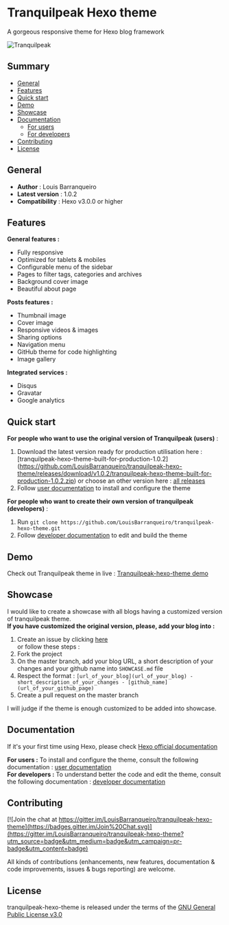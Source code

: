# Tranquilpeak Hexo theme

A gorgeous responsive theme for Hexo blog framework 

![Tranquilpeak](http://louisbarranqueiro.github.io/tranquilpeak-hexo-theme/2015/05/02/hello-world/tranquilpeak.png)

## Summary ##

- [General](#general)
- [Features](#features)
- [Quick start](#quick-start)
- [Demo](#demo)
- [Showcase](#showcase)
- [Documentation](#documentation)
    * [For users](#for-users)
    * [For developers](#for-developers)
- [Contributing](#contributing)
- [License](#license)

## General ##

- **Author** : Louis Barranqueiro
- **Latest version** : 1.0.2  
- **Compatibility** : Hexo v3.0.0 or higher  

## Features ##

**General features :**  
- Fully responsive  
- Optimized for tablets & mobiles  
- Configurable menu of the sidebar  
- Pages to filter tags, categories and archives  
- Background cover image  
- Beautiful about page  
  
  
**Posts features :**  
- Thumbnail image  
- Cover image  
- Responsive videos & images  
- Sharing options  
- Navigation menu  
- GitHub theme for code highlighting  
- Image gallery  
  
  
**Integrated services :**  
- Disqus  
- Gravatar  
- Google analytics  
  
  
## Quick start ##

**For people who want to use the original version of Tranquilpeak (users)** :  
1. Download the latest version ready for production utilisation here : [tranquilpeak-hexo-theme-built-for-production-1.0.2]
(https://github.com/LouisBarranqueiro/tranquilpeak-hexo-theme/releases/download/v1.0.2/tranquilpeak-hexo-theme-built-for-production-1.0.2.zip) or choose an other version here : [all releases](https://github.com/LouisBarranqueiro/tranquilpeak-hexo-theme/releases)  
2. Follow [user documentation](https://github.com/LouisBarranqueiro/tranquilpeak-hexo-theme/blob/master/docs/user.md) to install and configure the theme  

**For people who want to create their own version of tranquilpeak (developers)** :  
1. Run `git clone https://github.com/LouisBarranqueiro/tranquilpeak-hexo-theme.git`  
2. Follow [developer documentation](https://github.com/LouisBarranqueiro/tranquilpeak-hexo-theme/blob/master/docs/developer.md) to edit and build the theme  

## Demo  ##

Check out Tranquilpeak theme in live  : [Tranquilpeak-hexo-theme demo](http://louisbarranqueiro.github.io/tranquilpeak-hexo-theme)

## Showcase ##

I would like to create a showcase with all blogs having a customized version of tranquilpeak theme.   
**If you have customized the original version, please, add your blog into :**  
1. Create an issue by clicking [here](https://github.com/LouisBarranqueiro/tranquilpeak-hexo-theme/issues/new?title=Add%20my%20blog%20into%20showcase&body=Hey,%20check%20out%20my%20custom%20version%20of%20Tranquilpeak%20:%0D%0A*%20URL%20:%20%0D%0A*%20Changes%20(short%20description)%20:%20)  
or follow these steps :  
1. Fork the project  
2. On the master branch, add your blog URL, a short description of your changes and your github name into `SHOWCASE.md` file  
3. Respect the format : `[url_of_your_blog](url_of_your_blog) - short_description_of_your_changes - [github_name](url_of_your_github_page)`  
4. Create a pull request on the master branch   

I will judge if the theme is enough customized to be added into showcase.

## Documentation ##

If it's your first time using Hexo, please check [Hexo official documentation](https://hexo.io/docs/)

**For users :** To install and configure the theme, consult the following documentation : [user documentation](https://github.com/LouisBarranqueiro/tranquilpeak-hexo-theme/blob/master/docs/user.md)  
**For developers :** To understand better the code and edit  the theme, consult the following documentation : [developer documentation](https://github.com/LouisBarranqueiro/tranquilpeak-hexo-theme/blob/master/docs/developer.md)

## Contributing ##

[![Join the chat at https://gitter.im/LouisBarranqueiro/tranquilpeak-hexo-theme](https://badges.gitter.im/Join%20Chat.svg)](https://gitter.im/LouisBarranqueiro/tranquilpeak-hexo-theme?utm_source=badge&utm_medium=badge&utm_campaign=pr-badge&utm_content=badge)

All kinds of contributions (enhancements, new features, documentation & code improvements, issues & bugs reporting) are welcome.

## License ##

tranquilpeak-hexo-theme is released under the terms of the [GNU General Public License v3.0](https://github.com/LouisBarranqueiro/tranquilpeak-hexo-theme/blob/master/LICENSE)